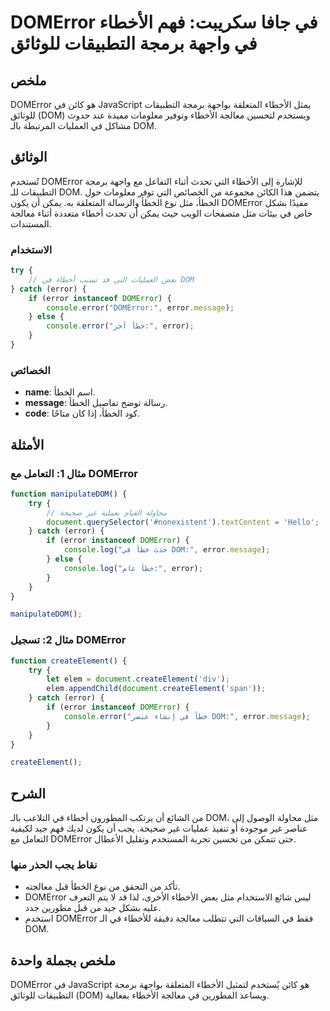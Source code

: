<!--
Meta Description: # DOMError في جافا سكريبت: فهم الأخطاء في واجهة برمجة التطبيقات للوثائق ## ملخص DOMError هو كائن في JavaScript يمثل الأخطاء المتعلقة بواجهة برمجة التط...
Meta Keywords: domerror, error, dom, الأخطاء, الخطأ
-->

# DOMError في جافا سكريبت: فهم الأخطاء في واجهة برمجة التطبيقات للوثائق

## ملخص
DOMError هو كائن في JavaScript يمثل الأخطاء المتعلقة بواجهة برمجة التطبيقات للوثائق (DOM) ويستخدم لتحسين معالجة الأخطاء وتوفير معلومات مفيدة عند حدوث مشاكل في العمليات المرتبطة بالـ DOM.

## الوثائق
تُستخدم DOMError للإشارة إلى الأخطاء التي تحدث أثناء التفاعل مع واجهة برمجة التطبيقات للـ DOM. يتضمن هذا الكائن مجموعة من الخصائص التي توفر معلومات حول الخطأ، مثل نوع الخطأ والرسالة المتعلقة به. يمكن أن يكون DOMError مفيدًا بشكل خاص في بيئات مثل متصفحات الويب حيث يمكن أن تحدث أخطاء متعددة أثناء معالجة المستندات.

### الاستخدام
```javascript
try {
    // بعض العمليات التي قد تسبب أخطاء في DOM
} catch (error) {
    if (error instanceof DOMError) {
        console.error("DOMError:", error.message);
    } else {
        console.error("خطأ آخر:", error);
    }
}
```

### الخصائص
- **name**: اسم الخطأ.
- **message**: رسالة توضح تفاصيل الخطأ.
- **code**: كود الخطأ، إذا كان متاحًا.

## الأمثلة
### مثال 1: التعامل مع DOMError
```javascript
function manipulateDOM() {
    try {
        // محاولة القيام بعملية غير صحيحة
        document.querySelector('#nonexistent').textContent = 'Hello';
    } catch (error) {
        if (error instanceof DOMError) {
            console.log("حدث خطأ في DOM:", error.message);
        } else {
            console.log("خطأ عام:", error);
        }
    }
}

manipulateDOM();
```

### مثال 2: تسجيل DOMError
```javascript
function createElement() {
    try {
        let elem = document.createElement('div');
        elem.appendChild(document.createElement('span'));
    } catch (error) {
        if (error instanceof DOMError) {
            console.error("خطأ في إنشاء عنصر DOM:", error.message);
        }
    }
}

createElement();
```

## الشرح
من الشائع أن يرتكب المطورون أخطاء في التلاعب بالـ DOM، مثل محاولة الوصول إلى عناصر غير موجودة أو تنفيذ عمليات غير صحيحة. يجب أن يكون لديك فهم جيد لكيفية التعامل مع DOMError حتى تتمكن من تحسين تجربة المستخدم وتقليل الأعطال.

### نقاط يجب الحذر منها
- تأكد من التحقق من نوع الخطأ قبل معالجته.
- DOMError ليس شائع الاستخدام مثل بعض الأخطاء الأخرى، لذا قد لا يتم التعرف عليه بشكل جيد من قبل مطورين جدد.
- استخدم DOMError فقط في السياقات التي تتطلب معالجة دقيقة للأخطاء في الـ DOM.

## ملخص بجملة واحدة
DOMError في JavaScript هو كائن يُستخدم لتمثيل الأخطاء المتعلقة بواجهة برمجة التطبيقات للوثائق (DOM) ويساعد المطورين في معالجة الأخطاء بفعالية.